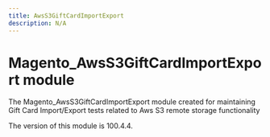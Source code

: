 ```yaml
---
title: AwsS3GiftCardImportExport
description: N/A
---
```


# Magento_AwsS3GiftCardImportExport module

The Magento_AwsS3GiftCardImportExport module created for maintaining Gift Card Import/Export tests related to Aws S3 remote storage functionality

<InlineAlert slots="text" />
The version of this module is 100.4.4.
